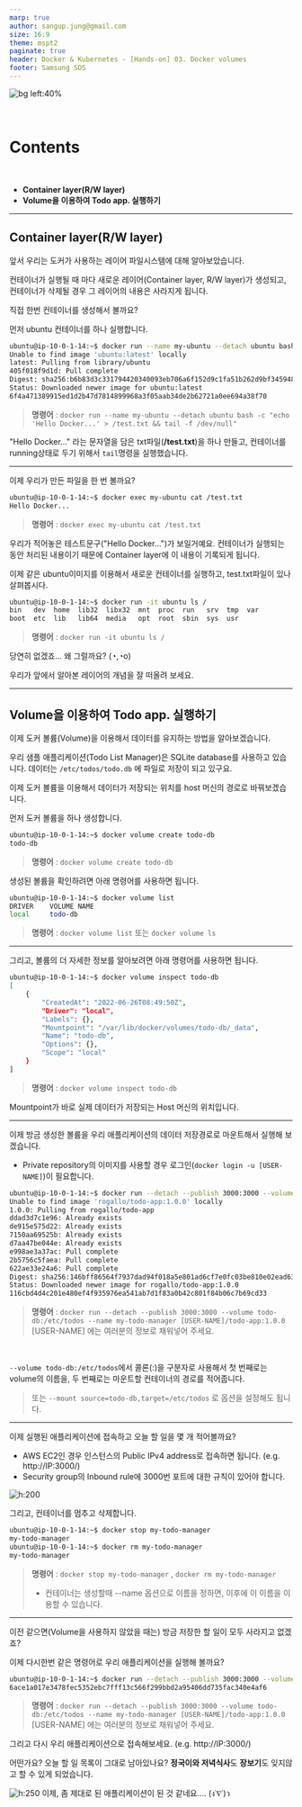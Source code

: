 ```yaml
---
marp: true
author: sangup.jung@gmail.com
size: 16:9
theme: mspt2
paginate: true
header: Docker & Kubernetes - [Hands-on] 03. Docker volumes
footer: Samsung SDS
---
```


![bg left:40%](img/hands_on.png)

<br>

# Contents

<br>

- **Container layer(R/W layer)**
- **Volume을 이용하여 Todo app. 실행하기**


---

## Container layer(R/W layer)

앞서 우리는 도커가 사용하는 레이어 파일시스템에 대해 알아보았습니다.

컨테이너가 실행될 때 마다 새로운 레이어(Container layer, R/W layer)가 생성되고, 컨테이너가 삭제될 경우 그 레이어의 내용은 사라지게 됩니다.

직접 한번 컨테이너를 생성해서 볼까요?

먼저 ubuntu 컨테이너를 하나 실행합니다.
```bash
ubuntu@ip-10-0-1-14:~$ docker run --name my-ubuntu --detach ubuntu bash -c "echo 'Hello Docker...' > /test.txt && tail -f /dev/null"
Unable to find image 'ubuntu:latest' locally
latest: Pulling from library/ubuntu
405f018f9d1d: Pull complete
Digest: sha256:b6b83d3c331794420340093eb706a6f152d9c1fa51b262d9bf34594887c2c7ac
Status: Downloaded newer image for ubuntu:latest
6f4a471389915ed1d2b47d7814899968a3f05aab34de2b62721a0ee694a38f70
```
> **명령어** : `docker run --name my-ubuntu --detach ubuntu bash -c "echo 'Hello Docker...' > /test.txt && tail -f /dev/null"`

"Hello Docker..." 라는 문자열을 담은 txt파일(**/test.txt**)을 하나 만들고, 컨테이너를 running상태로 두기 위해서 `tail`명령을 실행했습니다.

---

이제 우리가 만든 파일을 한 번 볼까요?
```bash
ubuntu@ip-10-0-1-14:~$ docker exec my-ubuntu cat /test.txt
Hello Docker...
```
> **명령어** : `docker exec my-ubuntu cat /test.txt`

우리가 적어놓은 테스트문구("Hello Docker...")가 보일거예요.
컨테이너가 실행되는 동안 처리된 내용이기 때문에 Container layer에 이 내용이 기록되게 됩니다.

이제 같은 ubuntu이미지를 이용해서 새로운 컨테이너를 실행하고, test.txt파일이 있나 살펴봅시다.
```bash
ubuntu@ip-10-0-1-14:~$ docker run -it ubuntu ls /
bin   dev  home  lib32	libx32	mnt  proc  run	 srv  tmp  var
boot  etc  lib	 lib64	media	opt  root  sbin  sys  usr
```
> **명령어** : `docker run -it ubuntu ls /`

당연히 없겠죠... 왜 그럴까요? (◔,◔o)

우리가 앞에서 알아본 레이어의 개념을 잘 떠올려 보세요.

---

## Volume을 이용하여 Todo app. 실행하기

이제 도커 볼륨(Volume)을 이용해서 데이터를 유지하는 방법을 알아보겠습니다.

우리 샘플 애플리케이션(Todo List Manager)은 SQLite database를 사용하고 있습니다.
데이터는 `/etc/todos/todo.db` 에 파일로 저장이 되고 있구요.

이제 도커 볼륨을 이용해서 데이터가 저장되는 위치를 host 머신의 경로로 바꿔보겠습니다.

먼저 도커 볼륨을 하나 생성합니다.
```bash
ubuntu@ip-10-0-1-14:~$ docker volume create todo-db
todo-db
```
> **명령어** : `docker volume create todo-db`

생성된 볼륨을 확인하려면 아래 명령어를 사용하면 됩니다.
```bash
ubuntu@ip-10-0-1-14:~$ docker volume list
DRIVER    VOLUME NAME
local     todo-db
```
> **명령어** : `docker volume list` 또는 `docker volume ls`

---

그리고, 볼륨의 더 자세한 정보를 알아보려면 아래 명령어를 사용하면 됩니다.
```bash
ubuntu@ip-10-0-1-14:~$ docker volume inspect todo-db
[
    {
        "CreatedAt": "2022-06-26T08:49:50Z",
        "Driver": "local",
        "Labels": {},
        "Mountpoint": "/var/lib/docker/volumes/todo-db/_data",
        "Name": "todo-db",
        "Options": {},
        "Scope": "local"
    }
]
```
> **명령어** : `docker volume inspect todo-db`

Mountpoint가 바로 실제 데이터가 저장되는 Host 머신의 위치입니다.

---

이제 방금 생성한 볼륨을 우리 애플리케이션의 데이터 저장경로로 마운트해서 실행해 보겠습니다.
- Private repository의 이미지를 사용할 경우 로그인(`docker login -u [USER-NAME]`)이 필요합니다.
```bash
ubuntu@ip-10-0-1-14:~$ docker run --detach --publish 3000:3000 --volume todo-db:/etc/todos --name my-todo-manager rogallo/todo-app:1.0.0
Unable to find image 'rogallo/todo-app:1.0.0' locally
1.0.0: Pulling from rogallo/todo-app
ddad3d7c1e96: Already exists
de915e575d22: Already exists
7150aa69525b: Already exists
d7aa47be044e: Already exists
e998ae3a37ac: Pull complete
2b5756c5faea: Pull complete
622ae33e24a6: Pull complete
Digest: sha256:146bff86564f7937dad94f018a5e801ad6cf7e0fc03be810e02ead6376fa3b05
Status: Downloaded newer image for rogallo/todo-app:1.0.0
116cbd4d4c201e480ef4f935976ea541ab7d1f83a0b42c801f84b06c7b69cd33
```
> **명령어** : `docker run --detach --publish 3000:3000 --volume todo-db:/etc/todos --name my-todo-manager [USER-NAME]/todo-app:1.0.0`
> [USER-NAME] 에는 여러분의 정보로 채워넣어 주세요.

<br>

`--volume todo-db:/etc/todos`에서 콜론(:)을 구분자로 사용해서 첫 번째로는 volume의 이름을,
두 번째로는 마운트할 컨테이너의 경로를 적어줍니다.
> 또는 `--mount source=todo-db,target=/etc/todos` 로 옵션을 설정해도 됩니다.

---

이제 실행된 애플리케이션에 접속하고 오늘 할 일을 몇 개 적어볼까요?
- AWS EC2인 경우 인스턴스의 Public IPv4 address로 접속하면 됩니다. (e.g. http://IP:3000/)
- Security group의 Inbound rule에 3000번 포트에 대한 규칙이 있어야 합니다.

![h:200](img/todo-list-sample3.png)

그리고, 컨테이너를 멈추고 삭제합니다.
```bash
ubuntu@ip-10-0-1-14:~$ docker stop my-todo-manager
my-todo-manager
ubuntu@ip-10-0-1-14:~$ docker rm my-todo-manager
my-todo-manager
```
> **명령어** : `docker stop my-todo-manager` , `docker rm my-todo-manager`
> - 컨테이너는 생성할때 --name 옵션으로 이름을 정하면, 이후에 이 이름을 이용할 수 있습니다.

---

이전 같으면(Volume을 사용하지 않았을 때는) 방금 저장한 할 일이 모두 사라지고 없겠죠?

이제 다시한번 같은 명령어로 우리 애플리케이션을 실행해 볼까요?
```bash
ubuntu@ip-10-0-1-14:~$ docker run --detach --publish 3000:3000 --volume todo-db:/etc/todos --name my-todo-manager rogallo/todo-app:1.0.0
6ace1a017e3478fec5352ebc7fff13c566f299bbd2a95406dd735fac340e4af6
```
> **명령어** : `docker run --detach --publish 3000:3000 --volume todo-db:/etc/todos --name my-todo-manager [USER-NAME]/todo-app:1.0.0`
> [USER-NAME] 에는 여러분의 정보로 채워넣어 주세요.

그리고 다시 우리 애플리케이션으로 접속해보세요. (e.g. http://IP:3000/)

어떤가요? 오늘 할 일 목록이 그대로 남아있나요? **정국이와 저녁식사**도 **장보기**도 잊지않고 할 수 있게 되었습니다.

![h:250](img/todo-list-sample3.png)
이제, 좀 제대로 된 애플리케이션이 된 것 같네요.... (ง˙∇˙)ว
